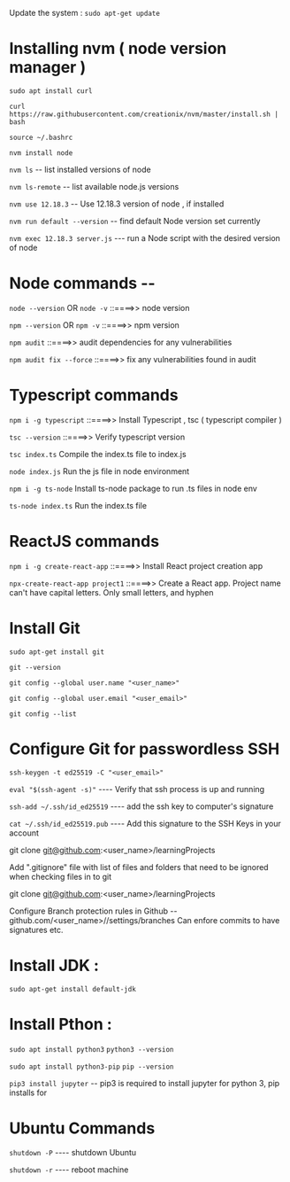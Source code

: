 Update the system : `sudo apt-get update`

# Installing nvm ( node version manager )

`sudo apt install curl`

`curl https://raw.githubusercontent.com/creationix/nvm/master/install.sh | bash`

`source ~/.bashrc`

`nvm install node`

`nvm ls`   -- list installed versions of node

`nvm ls-remote`    -- list available node.js versions

`nvm use 12.18.3`    -- Use 12.18.3 version of node , if installed

`nvm run default --version`  -- find default Node version set currently

`nvm exec 12.18.3 server.js`     --- run a Node script with the desired version of node

# Node commands -- 
`node --version`        OR     `node -v`        ::====>>    node version

`npm --version`         OR     `npm -v`            ::====>>    npm version

`npm audit`   ::====>> audit dependencies for any vulnerabilities

`npm audit fix --force`  ::====>> fix any vulnerabilities found in audit


# Typescript commands 
`npm i -g typescript`   ::====>>    Install Typescript , tsc ( typescript compiler ) 

`tsc --version`   ::====>>    Verify typescript version

`tsc index.ts`  Compile the index.ts file to index.js

`node index.js`  Run the js file in node environment

`npm i -g ts-node`  Install ts-node package to run .ts files in node env

`ts-node index.ts`  Run the index.ts file

# ReactJS commands 
`npm i -g create-react-app`   ::====>>    Install React project creation app 

`npx-create-react-app project1`   ::====>>    Create a React app. Project name can't have capital letters. Only small letters, and hyphen

# Install Git 
`sudo apt-get install git`

`git --version`

`git config --global user.name "<user_name>"`

`git config --global user.email "<user_email>"`

`git config --list`

# Configure Git for passwordless SSH

`ssh-keygen -t ed25519 -C "<user_email>"`

`eval "$(ssh-agent -s)"`  ---- Verify that ssh process is up and running

`ssh-add ~/.ssh/id_ed25519` ---- add the ssh key to computer's signature

`cat ~/.ssh/id_ed25519.pub` ---- Add this signature to the SSH Keys in your account

git clone git@github.com:<user_name>/learningProjects

Add ".gitignore" file with list of files and folders that need to be ignored when checking files in to git


git clone git@github.com:<user_name>/learningProjects


Configure Branch protection rules in Github --  github.com/<user_name>/<ProjectName>/settings/branches
Can enfore commits to have signatures etc.

# Install JDK :
`sudo apt-get install default-jdk`


# Install Pthon : 

`sudo apt install python3`
`python3 --version`

`sudo apt install python3-pip`
`pip --version`

`pip3 install jupyter` -- pip3 is required to install jupyter for python 3, pip installs for 


# Ubuntu Commands 
`shutdown -P`  ---- shutdown Ubuntu

`shutdown -r`  ---- reboot machine
